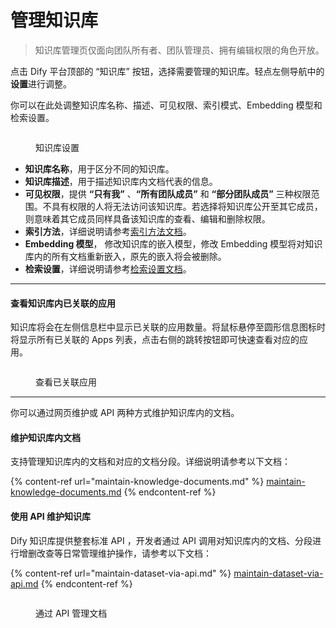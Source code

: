 # 管理知识库

> 知识库管理页仅面向团队所有者、团队管理员、拥有编辑权限的角色开放。

点击 Dify 平台顶部的 “知识库” 按钮，选择需要管理的知识库。轻点左侧导航中的**设置**进行调整。

你可以在此处调整知识库名称、描述、可见权限、索引模式、Embedding 模型和检索设置。

<figure><img src="https://assets-docs.dify.ai/2024/12/20fc93428f8f20f7acfce665c4ed4ddf.png" alt=""><figcaption><p>知识库设置</p></figcaption></figure>

* **知识库名称**，用于区分不同的知识库。
* **知识库描述**，用于描述知识库内文档代表的信息。
* **可见权限**，提供 **“只有我”** 、**“所有团队成员”** 和 **“部分团队成员”** 三种权限范围。不具有权限的人将无法访问该知识库。若选择将知识库公开至其它成员，则意味着其它成员同样具备该知识库的查看、编辑和删除权限。
* **索引方法**，详细说明请参考[索引方法文档](../create-knowledge-and-upload-documents/setting-indexing-methods.md)。
* **Embedding 模型**， 修改知识库的嵌入模型，修改 Embedding 模型将对知识库内的所有文档重新嵌入，原先的嵌入将会被删除。
* **检索设置**，详细说明请参考[检索设置文档](../create-knowledge-and-upload-documents/setting-indexing-methods.md)。

***

#### 查看知识库内已关联的应用

知识库将会在左侧信息栏中显示已关联的应用数量。将鼠标悬停至圆形信息图标时将显示所有已关联的 Apps 列表，点击右侧的跳转按钮即可快速查看对应的应用。

<figure><img src="https://assets-docs.dify.ai/2024/12/28899b9b0eba8996f364fb74e5b94c7f.png" alt=""><figcaption><p>查看已关联应用</p></figcaption></figure>

***

你可以通过网页维护或 API 两种方式维护知识库内的文档。

#### 维护知识库内文档

支持管理知识库内的文档和对应的文档分段。详细说明请参考以下文档：

{% content-ref url="maintain-knowledge-documents.md" %}
[maintain-knowledge-documents.md](maintain-knowledge-documents.md)
{% endcontent-ref %}

#### 使用 API 维护知识库

Dify 知识库提供整套标准 API ，开发者通过 API 调用对知识库内的文档、分段进行增删改查等日常管理维护操作，请参考以下文档：

{% content-ref url="maintain-dataset-via-api.md" %}
[maintain-dataset-via-api.md](maintain-dataset-via-api.md)
{% endcontent-ref %}

<figure><img src="https://assets-docs.dify.ai//img/zh_CN/knowledge-and-documents-maintenance/aad52cba86e211d5a54337f43faf2ea6.webp" alt=""><figcaption><p>通过 API 管理文档</p></figcaption></figure>

